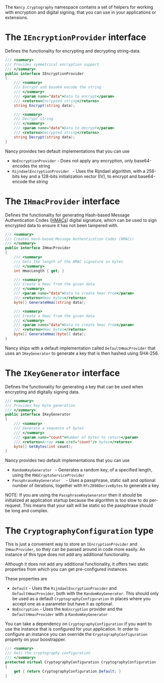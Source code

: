 The `Nancy.Cryptography` namespace contains a set of helpers for working with encryption and digital signing, that you can use in your applications or extensions.

# The `IEncryptionProvider` interface

Defines the functionality for encrypting and decrypting string-data. 

```c#
/// <summary>
/// Provides symmetrical encryption support
/// </summary>
public interface IEncryptionProvider
{
    /// <summary>
    /// Encrypt and base64 encode the string
    /// </summary>
    /// <param name="data">Data to encrypt</param>
    /// <returns>Encrypted string</returns>
    string Encrypt(string data);

    /// <summary>
    /// Decrypt string
    /// </summary>
    /// <param name="data">Data to decrypt</param>
    /// <returns>Decrypted string</returns>
    string Decrypt(string data);
}
```
Nancy provides two default implementations that you can use

- `NoEncryptionProvider` - Does not apply any encryption, only base64-encodes the string
- `RijndaelEncryptionProvider ` - Uses the Rijndael algorithm, with a 256-bits key and a 128-bits initialization vector (IV), to encrypt and base64-encode the string

# The `IHmacProvider` interface

Defines the functionality for generating Hash-based Message Authentication Codes ([HMACs](http://en.wikipedia.org/wiki/Hash-based_message_authentication_code)) digital signature, which can be used to sign encrypted data to ensure it has not been tampered with.

```c#
/// <summary>
/// Creates Hash-based Message Authentication Codes (HMACs)
/// </summary>
public interface IHmacProvider
{
    /// <summary>
    /// Gets the length of the HMAC signature in bytes
    /// </summary>
    int HmacLength { get; }

    /// <summary>
    /// Create a hmac from the given data
    /// </summary>
    /// <param name="data">Data to create hmac from</param>
    /// <returns>Hmac bytes</returns>
    byte[] GenerateHmac(string data);

    /// <summary>
    /// Create a hmac from the given data
    /// </summary>
    /// <param name="data">Data to create hmac from</param>
    /// <returns>Hmac bytes</returns>
    byte[] GenerateHmac(byte[] data);
}
```
Nancy ships with a default implementation called `DefaultHmacProvider` that uses an `IKeyGenerator` to generate a key that is then hashed using SHA-256.

# The `IKeyGenerator` interface

Defines the functionality for generating a key that can be used when encrypting and digitally signing data.

```c#
/// <summary>
/// Provides key byte generation
/// </summary>
public interface IKeyGenerator
{
    /// <summary>
    /// Generate a sequence of bytes
    /// </summary>
    /// <param name="count">Number of bytes to return</param>
    /// <returns>Array <see cref="count"/> bytes</returns>
    byte[] GetBytes(int count);
}
```
Nancy provides two default implementations that you can use

- `RandomKeyGenerator ` - Generates a random key, of a specified length, using the `RNGCryptoServiceProvider`
- `PassphraseKeyGenerator  ` - Uses a passphrase, static salt and optional number of iterations, together with `Rfc2898DeriveBytes` to generate a key

NOTE: If you are using the `PassphraseKeyGenerator` then it should be initialized at application startup because the algorithm is too slow to do per-request. This means that your salt will be static so the passphrase should be long and complex.

# The `CryptographyConfiguration` type

This is just a convenient way to store an `IEncryptionProvider` and `IHmacProvider`, so they can be passed around in code more easily. An instance of this type does not add any additional functionality.

Although it does not add any additional functionality, it offers two static properties from which you can get pre-configured instances.

These properties are

- `Default` - Uses the `RijndaelEncryptionProvider` and `DefaultHmacProvider`, both with the `RandomKeyGenerator`. This should only be used as a default `CryptographyConfiguration` in places where you accept one as a parameter but have it as optional.
- `NoEncryption` - Uses the `NoEncryption` provider and the `DefaultHmacProvider` with a `RandomKeyGenerator`

You can take a dependency on `CryptographyConfiguration` if you want to use the instance that is configured for your application. In order to configure an instance you can override the `CryptographyConfiguration` property on your boostrapper.

```c#
/// <summary>
/// Gets the cryptography configuration
/// </summary>
protected virtual CryptographyConfiguration CryptographyConfiguration
{
    get { return CryptographyConfiguration.Default; }
}
```

